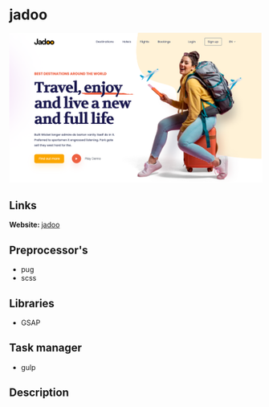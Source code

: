 # jadoo

<img src="./jadoo.png">

## Links
<b>Website: </b><a href="https://hotel-lac.vercel.app/">jadoo</a>

## Preprocessor's
- pug
- scss

## Libraries
- GSAP

## Task manager
- gulp

## Description
